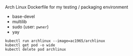 Arch Linux Dockerfile for my testing / packaging environment

- base-devel
- multilib
- sudo (user: `pwner`)
- yay


```
kubectl run archlinux --image=ac1965/archlinux
kubectl get pod -o wide
kubectl delete pod archlinux
```
